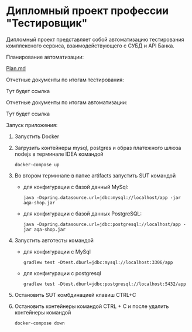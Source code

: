 # Дипломный проект профессии "Тестировщик"

Дипломный проект представляет собой автоматизацию тестирования комплексного сервиса, взаимодействующего с СУБД и API Банка.

Планирование автоматизации:

[Plan.md](https://github.com/GeorgKonst/Diplom-AQA/blob/master/docs/Plan.md)

Отчетные документы по итогам тестирования:

Тут будет ссылка

Отчетные документы по итогам автоматизации:

Тут будет ссылка

Запуск приложения:
1. Запустить Docker
2. Загрузить контейнеры mysql, postgres и образ платежного шлюза nodejs в терминале IDEA командой
 
    ````
    docker-compose up
    ````
3. Во втором терминале в папке artifacts запустить SUT командой

   - для конфигурации с базой данный MySql: 
  
      ````
      java -Dspring.datasource.url=jdbc:mysql://localhost/app -jar aqa-shop.jar
      ````
            
   - для конфигурации с базой данных PostgreSQL:
  
       ````
       java -Dspring.datasource.url=jdbc:postgresql://localhost/app -jar aqa-shop.jar
       ```` 
            
4. Запустить автотесты командой 

   -  для конфигурации с MySql
 
      ````
      gradlew test -Dtest.dburl=jdbc:mysql://localhost:3306/app
      ````
            
   - для конфигурации с postgresql
 
      ````
      gradlew test -Dtest.dburl=jdbc:postgresql://localhost:5432/app
      ````
5. Остановить SUT комбдинацией клавиш CTRL+C
6. Остановить контейнеры командой CTRL + C и после удалить контейнеры командой

      ````
      docker-compose down
      ````     
